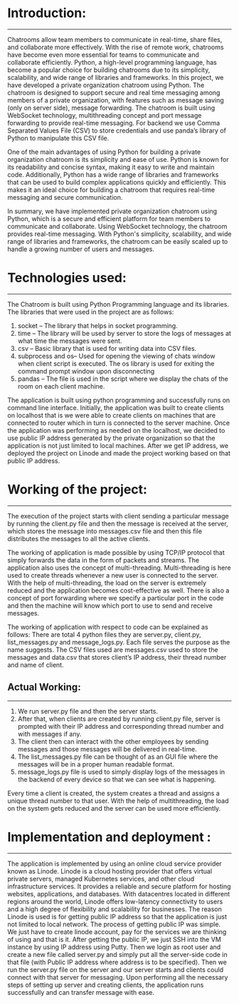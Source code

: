 # Introduction:
---------------------------------------------------------------------------------------------------------------------------------------------------------------------------------------------------------------------------------------
Chatrooms allow team members to communicate in real-time, share files, and collaborate more effectively. With the rise of remote work, chatrooms have become even more essential 
for teams to communicate and collaborate efficiently. Python, a high-level programming language, has become a popular choice for building chatrooms due to its simplicity, scalability,
and wide range of libraries and frameworks. 
In this project, we have developed a private organization chatroom using Python. The chatroom is designed to support secure and real time messaging among members of a private 
organization, with features such as message saving (only on server side), message forwarding. The chatroom is built using WebSocket technology, multithreading concept and port 
message forwarding to provide real-time messaging. For backend we use Comma Separated Values File (CSV) to store credentials and use panda’s library of Python to manipulate 
this CSV file.
 
One of the main advantages of using Python for building a private organization chatroom is its simplicity and ease of use. Python is known for its readability and concise syntax, 
making it easy to write and maintain code. Additionally, Python has a wide range of libraries and frameworks that can be used to build complex applications quickly and efficiently. 
This makes it an ideal choice for building a chatroom that requires real-time messaging and secure communication. 

In summary, we have implemented private organization chatroom using Python, which is a secure and efficient platform for team members to communicate and collaborate. 
Using WebSocket technology, the chatroom provides real-time messaging. With Python's simplicity, scalability, and wide range of libraries and frameworks, the chatroom can be easily
scaled up to handle a growing number of users and messages.

# Technologies used:
------------------------------------------------------------------------------------------------------------------------------------------------------------------------------------------------------------------------------------------
The Chatroom is built using Python Programming language and its libraries. The libraries that were used in the project are as follows: 

1. socket – The library that helps in socket programming. 
2. time – The library will be used by server to store the logs of messages at what time the messages were sent. 
3. csv – Basic library that is used for writing data into CSV files. 
4. subprocess and os– Used for opening the viewing of chats window when client script is executed. The os library is used for exiting the command prompt window upon disconnecting 
5. pandas – The file is used in the script where we display the chats of the room on each client machine. 

The application is built using python programming and successfully runs on command line interface. Initially, the application was built to create clients on localhost that is we were
able to create clients on machines that are connected to router which in turn is connected to the server machine. 
Once the application was performing as needed on the localhost, we decided to use public IP address generated by the private organization so that the application is not just limited to 
local machines.  After we get IP address, we deployed the project on Linode and made the project working based on that public IP address. 

 # Working of the project:
------------------------------------------------------------------------------------------------------------------------------------------------------------------------------------------------------------------------------------------

The execution of the project starts with client sending a particular message by running the client.py file and then the message is received at the server, which stores the message into 
messages.csv file and then this file distributes the messages to all the active clients. 

The working of application is made possible by using TCP/IP protocol that simply forwards the data in the form of packets and streams. The application also uses the concept of 
multi-threading. Multi-threading is here used to create threads whenever a new user is connected to the server. With the help of multi-threading, the load on the server is extremely 
reduced and the application becomes cost-effective as well. There is also a concept of port forwarding where we specify a particular port in the code and then the machine will know 
which port to use to send and receive messages. 

The working of application with respect to code can be explained as follows: 
There are total 4 python files they are server.py, client.py, list_messages.py and message_logs.py. Each file serves the purpose as the name suggests. The CSV files used are messages.csv 
used to store the messages and data.csv that stores client’s IP address, their thread number and name of client. 

## Actual Working: 
------------------------------------------------------------------------------------------------------------------------------------------------------------------------------------------------------------------------------------------
1. We run server.py file and then the server starts. 
2. After that, when clients are created by running client.py file, server is prompted with their IP address and corresponding thread number and with messages if any. 
3. The client then can interact with the other employees by sending messages and those messages will be delivered in real-time. 
4. The list_messages.py file can be thought of as an GUI file where the messages will be in a proper human readable format. 
5. message_logs.py file is used to simply display logs of the messages in the backend of every device so that we can see what is happening. 

Every time a client is created, the system creates a thread and assigns a unique thread number to that user. With the help of multithreading, the load on the system gets reduced and 
the server can be used more efficiently.

# Implementation and deployment :
-------------------------------------------------------------------------------------------------------------------------------------------------------------------------------------------------------------------------------------------
The application is implemented by using an online cloud service provider known as Linode. Linode is a cloud hosting provider that offers virtual private servers, managed Kubernetes 
services, and other cloud infrastructure services. It provides a reliable and secure platform for hosting websites, applications, and databases. With datacentres located in different regions
around the world, Linode offers low-latency connectivity to users and a high degree of flexibility and scalability for businesses.
The reason Linode is used is for getting public IP address so that the application is just not limited to local network. The process of getting public IP was simple. We just have to create 
linode account, pay for the services we are thinking of using and that is it.
After getting the public IP, we just SSH into the VM instance by using IP address using Putty. Then we login as root user and create a new file called server.py and simply put all the 
server-side code in that file (with Public IP address where address is to be specified).
Then we run the server.py file on the server and our server starts and clients could connect with that server for messaging.
Upon performing all the necessary steps of setting up server and creating clients, the application runs successfully and can transfer message with ease.
